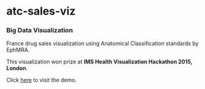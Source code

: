 # atc-sales-viz

### Big Data Visualization

France drug sales visualization using Anatomical Classification standards by EphMRA.

This visualization won prize at **IMS Health Visualization Hackathon 2015, London**.

Click [here](http://atcviz.x10host.com) to visit the demo.
